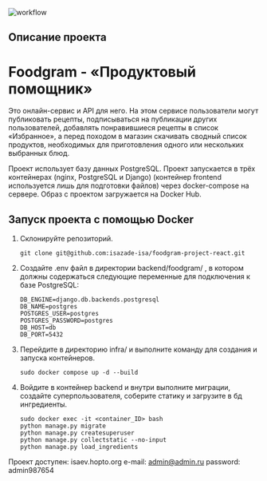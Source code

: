 ![workflow](https://github.com/isazade-isa/foodgram-project-react/actions/workflows/final.yml/badge.svg)

## Описание проекта

# Foodgram - «Продуктовый помощник»

Это онлайн-сервис и API для него. На этом сервисе пользователи могут публиковать рецепты, подписываться на публикации других пользователей, добавлять понравившиеся рецепты в список «Избранное», а перед походом в магазин скачивать сводный список продуктов, необходимых для приготовления одного или нескольких выбранных блюд.

Проект использует базу данных PostgreSQL. Проект запускается в трёх контейнерах (nginx, PostgreSQL и Django) (контейнер frontend используется лишь для подготовки файлов) через docker-compose на сервере. Образ с проектом загружается на Docker Hub.

## Запуск проекта с помощью Docker

1. Склонируйте репозиторий.

   ```
   git clone git@github.com:isazade-isa/foodgram-project-react.git
   ```

2. Создайте .env файл в директории backend/foodgram/ , в котором должны содержаться следующие переменные для подключения к базе PostgreSQL:

   ```
   DB_ENGINE=django.db.backends.postgresql
   DB_NAME=postgres
   POSTGRES_USER=postgres
   POSTGRES_PASSWORD=postgres
   DB_HOST=db
   DB_PORT=5432
   ```

3. Перейдите в директорию infra/ и выполните команду для создания и запуска контейнеров.

   ```
   sudo docker compose up -d --build
   ```

4. Войдите в контейнер backend и внутри выполните миграции, создайте суперпользователя, соберите статику и загрузите в бд ингредиенты.

   ```
   sudo docker exec -it <container_ID> bash
   python manage.py migrate
   python manage.py createsuperuser
   python manage.py collectstatic --no-input
   python manage.py load_ingredients
   ```

Проект доступен: isaev.hopto.org
e-mail: admin@admin.ru
password: admin987654
